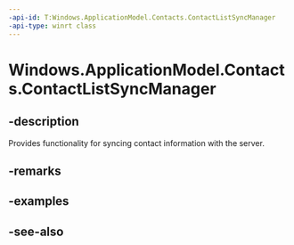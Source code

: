 ----api-id: T:Windows.ApplicationModel.Contacts.ContactListSyncManager
-api-type: winrt class
---<!-- Class syntax.public class ContactListSyncManager : Windows.ApplicationModel.Contacts.IContactListSyncManager, Windows.ApplicationModel.Contacts.IContactListSyncManager2--># Windows.ApplicationModel.Contacts.ContactListSyncManager## -descriptionProvides functionality for syncing contact information with the server.## -remarks## -examples## -see-also